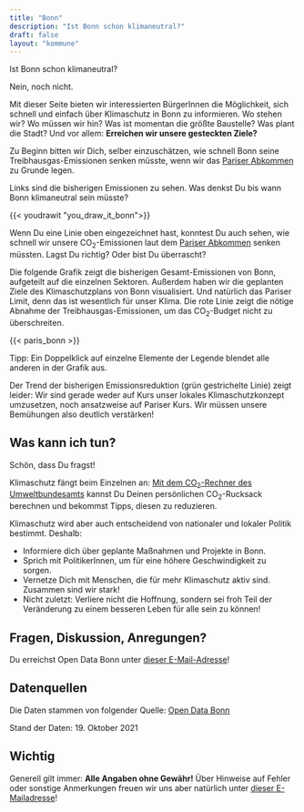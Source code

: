 ```yaml
---
title: "Bonn"
description: "Ist Bonn schon klimaneutral?"
draft: false
layout: "kommune"
---
```


Ist Bonn schon klimaneutral?

Nein, noch nicht.

Mit dieser Seite bieten wir interessierten BürgerInnen die Möglichkeit,
sich schnell und einfach über Klimaschutz in Bonn zu informieren.
Wo stehen wir? Wo müssen wir hin? Was ist momentan die größte Baustelle?
Was plant die Stadt?
Und vor allem: **Erreichen wir unsere gesteckten Ziele?**

Zu Beginn bitten wir Dich, selber einzuschätzen, wie schnell Bonn seine
Treibhausgas-Emissionen senken müsste, wenn wir das
[Pariser Abkommen](../../paris-limits) zu Grunde legen.

Links sind die bisherigen Emissionen zu sehen. Was denkst Du bis wann
Bonn klimaneutral sein müsste?

{{< youdrawit "you_draw_it_bonn">}}

Wenn Du eine Linie oben eingezeichnet hast, konntest Du auch sehen, wie
schnell wir unsere CO<sub>2</sub>-Emissionen laut dem
[Pariser Abkommen](../../paris-limits) senken müssten. Lagst Du richtig?
Oder bist Du überrascht?

Die folgende Grafik zeigt die bisherigen Gesamt-Emissionen von Bonn,
aufgeteilt auf die einzelnen Sektoren.
Außerdem haben wir die geplanten Ziele des Klimaschutzplans von Bonn
visualisiert. Und natürlich das Pariser Limit, denn das ist wesentlich
für unser Klima. Die rote Linie zeigt die nötige Abnahme der
Treibhausgas-Emissionen, um das CO<sub>2</sub>-Budget nicht zu überschreiten.

{{< paris_bonn >}}

Tipp: Ein Doppelklick auf einzelne Elemente der Legende blendet alle
anderen in der Grafik aus.

Der Trend der bisherigen Emissionsreduktion
(grün gestrichelte Linie) zeigt leider: Wir sind gerade weder auf Kurs
unser lokales Klimaschutzkonzept umzusetzen, noch ansatzweise auf Pariser
Kurs. Wir müssen unsere Bemühungen also deutlich verstärken!



## Was kann ich tun?

Schön, dass Du fragst!

Klimaschutz fängt beim Einzelnen an: [Mit dem CO<sub>2</sub>-Rechner des Umweltbundesamts](https://uba.co2-rechner.de/de_DE/) kannst Du Deinen persönlichen CO<sub>2</sub>-Rucksack berechnen und bekommst Tipps, diesen zu reduzieren.

Klimaschutz wird aber auch entscheidend von nationaler und lokaler Politik bestimmt.
Deshalb:

- Informiere dich über geplante Maßnahmen und Projekte in Bonn.
- Sprich mit PolitikerInnen, um für eine höhere Geschwindigkeit zu sorgen.
- Vernetze Dich mit Menschen, die für mehr Klimaschutz aktiv sind. Zusammen sind wir stark!
- Nicht zuletzt: Verliere nicht die Hoffnung, sondern sei froh Teil der Veränderung zu einem besseren Leben für alle sein zu können!

## Fragen, Diskussion, Anregungen?

Du erreichst Open Data Bonn unter [dieser E-Mail-Adresse](mailto:ed.nnob@atadnepo)!

## Datenquellen

Die Daten stammen von folgender Quelle: [Open Data Bonn](https://opendata.bonn.de/dataset/treibhausgasbilanz)

Stand der Daten: 19. Oktober 2021

## Wichtig

Generell gilt immer: **Alle Angaben ohne Gewähr!** Über Hinweise auf
Fehler oder sonstige Anmerkungen freuen wir uns aber natürlich unter [dieser E-Mailadresse](mailto:ed.nnob@atadnepo)!
